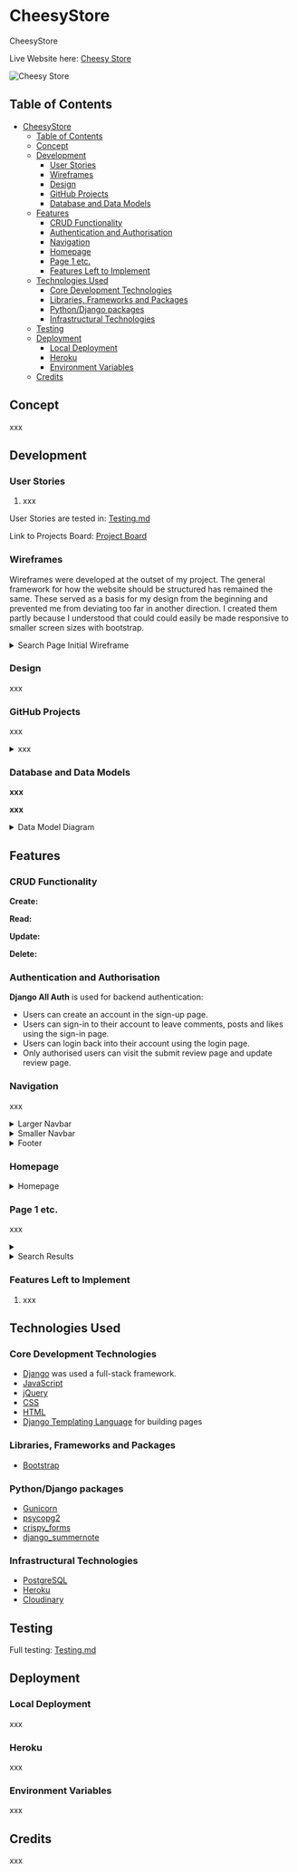 # CheesyStore

CheesyStore

Live Website here: [Cheesy Store]()

![Cheesy Store]()

## Table of Contents
- [CheesyStore](#cheesystore)
  - [Table of Contents](#table-of-contents)
  - [Concept](#concept)
  - [Development](#development)
    - [User Stories](#user-stories)
    - [Wireframes](#wireframes)
    - [Design](#design)
    - [GitHub Projects](#github-projects)
    - [Database and Data Models](#database-and-data-models)
  - [Features](#features)
    - [CRUD Functionality](#crud-functionality)
    - [Authentication and Authorisation](#authentication-and-authorisation)
    - [Navigation](#navigation)
    - [Homepage](#homepage)
    - [Page 1 etc.](#page-1-etc)
    - [Features Left to Implement](#features-left-to-implement)
  - [Technologies Used](#technologies-used)
    - [Core Development Technologies](#core-development-technologies)
    - [Libraries, Frameworks and Packages](#libraries-frameworks-and-packages)
    - [Python/Django packages](#pythondjango-packages)
    - [Infrastructural Technologies](#infrastructural-technologies)
  - [Testing](#testing)
  - [Deployment](#deployment)
    - [Local Deployment](#local-deployment)
    - [Heroku](#heroku)
    - [Environment Variables](#environment-variables)
  - [Credits](#credits)

## Concept

xxx

## Development

### User Stories

1. xxx

User Stories are tested in: [Testing.md](Testing.md)

Link to Projects Board: [Project Board]()

### Wireframes

Wireframes were developed at the outset of my project. The general framework for how the website should be structured has remained the same. These served as a basis for my design from the beginning and prevented me from deviating too far in another direction. I created them partly because I understood that could could easily be made responsive to smaller screen sizes with bootstrap.

<details>
<summary>Search Page Initial Wireframe</summary>
<br>

![Search Page Initial Wireframe](static/readme_images/wireframes/New%20Wireframe%201.png)

</details>

### Design

xxx

### GitHub Projects

xxx

<details>
<summary>xxx</summary>
<br>

![]()

</details>

### Database and Data Models

**xxx**

**xxx** 

<details>
<summary>Data Model Diagram</summary>
<br>

![Data Model Diagram]()
</details>

## Features

### CRUD Functionality

**Create:** 

**Read:** 

**Update:**

**Delete:**

### Authentication and Authorisation

**Django All Auth** is used for backend authentication:

- Users can create an account in the sign-up page.
- Users can sign-in to their account to leave comments, posts and likes using the sign-in page.
- Users can login back into their account using the login page.
- Only authorised users can visit the submit review page and update review page.

### Navigation

xxx

<details>
<summary>Larger Navbar</summary>
<br>

![Larger Navbar]()
</details>

<details>
<summary>Smaller Navbar</summary>
<br>

![Smaller Navbar]()
</details>

<details>
<summary>Footer</summary>
<br>

![Footer]()
</details>

### Homepage

<details>
<summary>Homepage</summary>
<br>

![Homepage]()
</details>

### Page 1 etc.

xxx

<details>
<summary></summary>
<br>

![Search Page]()
</details>

<details>
<summary>Search Results</summary>
<br>

![Search Results]()
</details>

### Features Left to Implement

1. xxx

## Technologies Used

### Core Development Technologies

- [Django](https://www.djangoproject.com/) was used a full-stack framework.
- [JavaScript](https://ecma-international.org/publications-and-standards/standards/ecma-262/)
- [jQuery](https://jquery.com/)
- [CSS](https://www.w3.org/Style/CSS/Overview.en.html)
- [HTML](https://html.spec.whatwg.org/multipage/)
- [Django Templating Language](https://docs.djangoproject.com/en/4.2/ref/templates/language/) for building pages

### Libraries, Frameworks and Packages

- [Bootstrap](https://getbootstrap.com/)

### Python/Django packages

- [Gunicorn](https://pypi.org/project/gunicorn/)
- [psycopg2](https://pypi.org/project/psycopg2/)
- [crispy_forms](https://django-crispy-forms.readthedocs.io/en/latest/)
- [django_summernote](https://pypi.org/project/django-summernote/)
  
### Infrastructural Technologies

- [PostgreSQL](https://www.postgresql.org/)
- [Heroku](https://www.heroku.com/home)
- [Cloudinary](https://cloudinary.com/)

## Testing

Full testing: [Testing.md](TESTING.md)

## Deployment 

### Local Deployment

xxx

### Heroku 

xxx

### Environment Variables

xxx

## Credits

xxx
